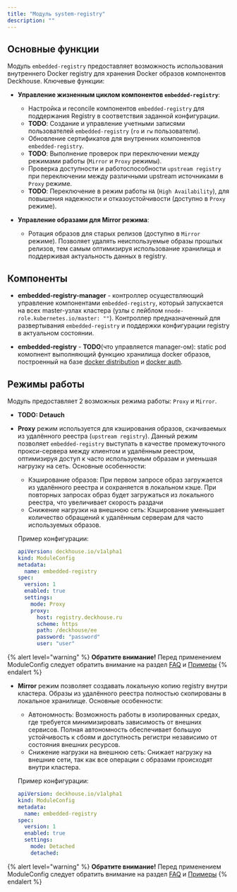 ```yaml
---
title: "Модуль system-registry"
description: ""
---
```


## Основные функции

Модуль `embedded-registry` предоставляет возможность использования внутреннего Docker registry для хранения Docker образов компонентов Deckhouse. Ключевые функции:

- **Управление жизненным циклом компонентов `embedded-registry`**:
  - Настройка и reconcile компонентов `embedded-registry` для поддержания Registry в соответствия заданной конфигурации.
  - **TODO**: Создание и управление учетными записями пользователей `embedded-registry` (`ro` и `rw` пользователи).
  - Обновление сертификатов для внутренних компонентов `embedded-registry`.
  - **TODO**: Выполнение проверок при переключении между режимами работы (`Mirror` и `Proxy` режимы).
  - Проверка доступности и работоспособности `upstream registry` при переключении между различными upstream источниками в `Proxy` режиме.
  - **TODO**: Переключение в режим работы `HA` (`High Availability`), для повышения надежности и отказоустойчивости (доступно в `Proxy` режиме).

- **Управление образами для Mirror режима**:
  - Ротация образов для старых релизов (доступно в `Mirror` режиме). Позволяет удалять неиспользуемые образы прошлых релизов, тем самым оптимизируя использование хранилища и поддерживая актуальность данных в registry.

## Компоненты

- **embedded-registry-manager** - контроллер осуществляющий управление компонентами `embedded-registry`, который запускается на всех master-узлах кластера (узлы с лейблом `nnode-role.kubernetes.io/master: ""`). Контроллер предназначенный для развертывания `embedded-registry` и поддержки конфигурации registry в актуальном состоянии.

- **embedded-registry** - **TODO**(что управляется manager-ом): static pod комопнент выполняющий функцию хранилища docker образов, построенный на базе [docker distribution](https://github.com/distribution/distribution) и [docker auth](https://github.com/cesanta/docker_auth).

## Режимы работы

Модуль предоставляет 2 возможных режима работы: `Proxy` и `Mirror`.

- **TODO: Detauch**

- **Proxy** режим используется для кэширования образов, скачиваемых из удалённого реестра (`upstream registry`). Данный режим позволяет `embedded-registry` выступать в качестве промежуточного прокси-сервера между клиентом и удалённым реестром, оптимизируя доступ к часто используемым образам и уменьшая нагрузку на сеть.
   Основные особенности:
  - Кэширование образов: При первом запросе образ загружается из удалённого реестра и сохраняется в локальном кэше. При повторных запросах образ будет загружаться из локального реестра, что увеличивает скорость раздачи
  - Снижение нагрузки на внешнюю сеть: Кэширование уменьшает количество обращений к удалённым серверам для часто используемых образов.

   Пример конфигурации:

   ```yaml
   apiVersion: deckhouse.io/v1alpha1
   kind: ModuleConfig
   metadata:
     name: embedded-registry
   spec:
     version: 1
     enabled: true
     settings:
       mode: Proxy
       proxy:
         host: registry.deckhouse.ru
         scheme: https
         path: /deckhouse/ee
         password: "password"
         user: "user"
   ```

{% alert level="warning" %}
**Обратите внимание!** Перед применением ModuleConfig следует обратить внимание на раздел [FAQ](./faq.html) и [Примеры](./examples.html)
{% endalert %}

- **Mirror** режим позволяет создавать локальную копию registry внутри кластера. Образы из удалённого реестра полностью скопированы в локальное хранилище.
   Основные особенности:
  - Автономность: Возможность работы в изолированных средах, где требуется минимизировать зависимость от внешних сервисов. Полная автономность обеспечивает большую устойчивость к сбоям и доступность регистри независимо от состояния внешних ресурсов.
  - Снижение нагрузки на внешнюю сеть: Снижает нагрузку на внешние сети, так как все операции с образами происходят внутри кластера.

   Пример конфигурации:

   ```yaml
   apiVersion: deckhouse.io/v1alpha1
   kind: ModuleConfig
   metadata:
     name: embedded-registry
   spec:
     version: 1
     enabled: true
     settings:
       mode: Detached
       detached:
   ```

{% alert level="warning" %}
**Обратите внимание!** Перед применением ModuleConfig следует обратить внимание на раздел [FAQ](./faq.html) и [Примеры](./examples.html)
{% endalert %}
